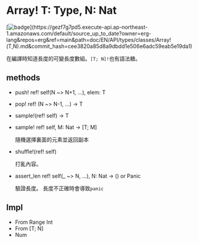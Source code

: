 # Array! T: Type, N: Nat

[![badge](https://img.shields.io/endpoint.svg?url=https%3A%2F%2Fgezf7g7pd5.execute-api.ap-northeast-1.amazonaws.com%2Fdefault%2Fsource_up_to_date%3Fowner%3Derg-lang%26repos%3Derg%26ref%3Dmain%26path%3Ddoc/EN/API/types/classes/Array!(T,N).md%26commit_hash%3Dcee3820a85d8a9dbdd1e506e6adc59eab5e19da1)](https://gezf7g7pd5.execute-api.ap-northeast-1.amazonaws.com/default/source_up_to_date?owner=erg-lang&repos=erg&ref=main&path=doc/EN/API/types/classes/Array!(T,N).md&commit_hash=cee3820a85d8a9dbdd1e506e6adc59eab5e19da1)

在編譯時知道長度的可變長度數組。`[T; N]!`也有語法糖。

## methods

* push! ref! self(N ~> N+1, ...), elem: T

* pop! ref! (N ~> N-1, ...) -> T

* sample!(ref! self) -> T
* sample! ref! self, M: Nat -> [T; M]

  隨機選擇裏面的元素並返回副本

* shuffle!(ref! self)

  打亂內容。

* assert_len ref! self(_ ~> N, ...), N: Nat -> () or Panic

  驗證長度。
  長度不正確時會導致`panic`

## Impl

* From Range Int
* From [T; N]
* Num
